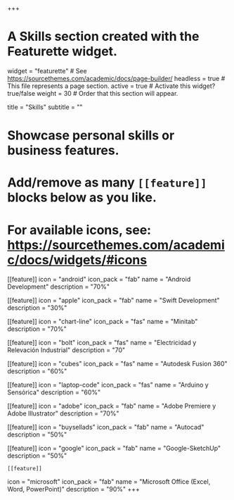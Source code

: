 +++
# A Skills section created with the Featurette widget.
widget = "featurette"  # See https://sourcethemes.com/academic/docs/page-builder/
headless = true  # This file represents a page section.
active = true  # Activate this widget? true/false
weight = 30  # Order that this section will appear.

title = "Skills"
subtitle = ""

# Showcase personal skills or business features.
# 
# Add/remove as many `[[feature]]` blocks below as you like.
# 
# For available icons, see: https://sourcethemes.com/academic/docs/widgets/#icons

[[feature]]
  icon = "android"
  icon_pack = "fab"
  name = "Android Development"
  description = "70%"
  
  [[feature]]
  icon = "apple"
  icon_pack = "fab"
  name = "Swift Development"
  description = "30%"
  
[[feature]]
  icon = "chart-line"
  icon_pack = "fas"
  name = "Minitab"
  description = "70%"  
  
[[feature]]
  icon = "bolt"
  icon_pack = "fas"
  name = "Electricidad y Relevación Industrial"
  description = "70"

  
[[feature]]
  icon = "cubes"
  icon_pack = "fas"
  name = "Autodesk Fusion 360"
  description = "60%"
  
    
[[feature]]
  icon = "laptop-code"
  icon_pack = "fas"
  name = "Arduino y Sensórica"
  description = "60%"


[[feature]]
  icon = "adobe"
  icon_pack = "fab"
  name = "Adobe Premiere y Adobe Illustrator"
  description = "70%"
  
  [[feature]]
  icon = "buysellads"
  icon_pack = "fab"
  name = "Autocad"
  description = "50%"

  [[feature]]
  icon = "google"
  icon_pack = "fab"
  name = "Google-SketchUp"
  description = "50%"
  
    [[feature]]
  icon = "microsoft"
  icon_pack = "fab"
  name = "Microsoft Office (Excel, Word, PowerPoint)"
  description = "90%"
+++
